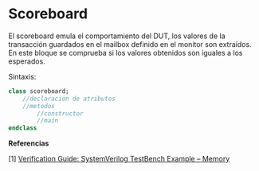 # Scoreboard

El scoreboard emula el comportamiento del DUT, los valores de la transacción guardados en el mailbox definido en el monitor son extraídos. En este bloque se comprueba si los valores obtenidos son iguales a los esperados.

Sintaxis:

```systemverilog
class scoreboard;
    //declaracion de atributos
    //metodos
    	//constructor
    	//main
endclass
```



**Referencias**

[1] [Verification Guide: SystemVerilog TestBench Example – Memory](https://verificationguide.com/systemverilog-examples/systemverilog-testbench-example-memory/)
